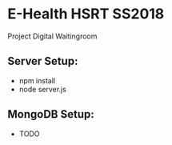 # E-Health HSRT SS2018
Project Digital Waitingroom

## Server Setup:
* npm install
* node server.js

## MongoDB Setup:
* TODO
